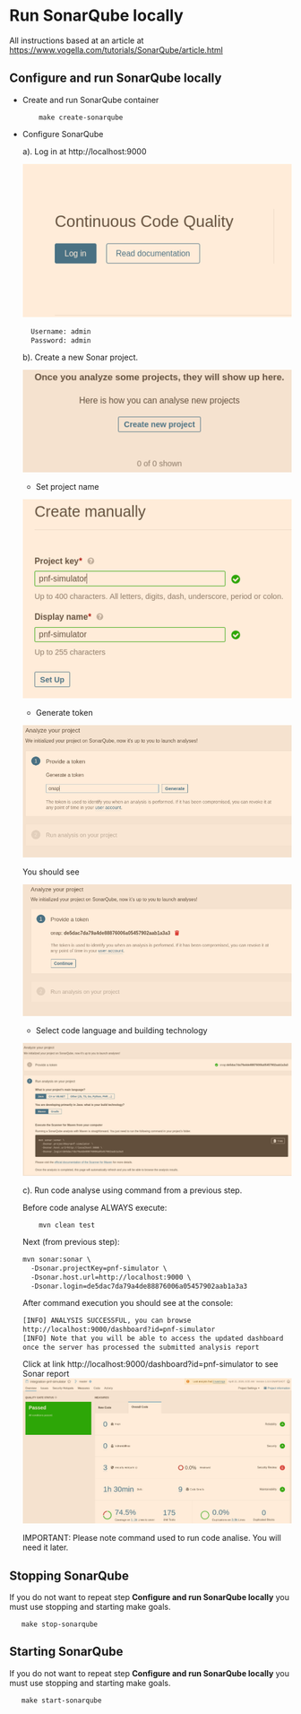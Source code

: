 # Run SonarQube locally
All instructions based at an article at https://www.vogella.com/tutorials/SonarQube/article.html

## Configure and run SonarQube locally
* Create and run SonarQube container
    ```
        make create-sonarqube
    ```
* Configure SonarQube

    a). Log in at http://localhost:9000
    
     ![alt text](docs/sonarqube/login_sonarqube.png "Log in")
        
        Username: admin
        Password: admin
    
    b). Create a new Sonar project.
    
    ![alt text](docs/sonarqube/create_new_project_sonarqube.png "Create a new project")
    
    - Set project name
    
    ![alt text](docs/sonarqube/create_new_project_step1_sonarqube.png "Set project name")
    
    - Generate token
    
    ![alt text](docs/sonarqube/create_new_project_step2_sonarqube.png "Generate token")
    
    You should see
    
    ![alt text](docs/sonarqube/create_new_project_step3_sonarqube.png "Generated token")
    
    - Select code language and building technology
    
    ![alt text](docs/sonarqube/create_new_project_step4_sonarqube.png "Select code language")
        
    c). Run code analyse using command from a previous step. 
    
    Before code analyse ALWAYS execute:
    
    ```
        mvn clean test
    ```
  
    Next (from previous step): 
    ```
    mvn sonar:sonar \
      -Dsonar.projectKey=pnf-simulator \
      -Dsonar.host.url=http://localhost:9000 \
      -Dsonar.login=de5dac7da79a4de88876006a05457902aab1a3a3
    ```
    After command execution you should see at the console:
    ```
    [INFO] ANALYSIS SUCCESSFUL, you can browse http://localhost:9000/dashboard?id=pnf-simulator
    [INFO] Note that you will be able to access the updated dashboard once the server has processed the submitted analysis report
    ```
    Click at link http://localhost:9000/dashboard?id=pnf-simulator to see Sonar report
    ![alt text](docs/sonarqube/sonarqube_report.png "Select code language")
        
    IMPORTANT: Please note command used to run code analise. You will need it later.  
      
## Stopping SonarQube
If you do not want to repeat step **Configure and run SonarQube locally** you must use stopping and starting make goals.
```
   make stop-sonarqube
```

## Starting SonarQube
If you do not want to repeat step **Configure and run SonarQube locally** you must use stopping and starting make goals.
```
   make start-sonarqube
```
